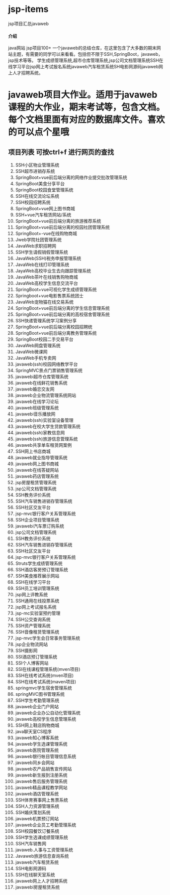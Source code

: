 # jsp-items
jsp项目汇总javaweb
#### 介绍
java网站 jsp项目100+ 一个javaweb的总结仓库，在这里包含了大多数的期末网站主题，有需要的同学可以来看看。包括但不限于SSH,SpringBoot，javaweb，jsp技术等等。
学生成绩管理系统,超市仓库管理系统,jsp公司文档管理系统SSH在线学习平台jsp网上考试报名系统javaweb汽车租赁系统SH电影网源码javaweb网上人才招聘系统。


# javaweb项目大作业。适用于javaweb课程的大作业，期末考试等，包含文档。每个文档里面有对应的数据库文件。喜欢的可以点个星哦

## 项目列表 可按ctrl+f 进行网页的查找


1. SSH小区物业管理系统
1. SSH超市进销存系统
1. SpringBoot+vue前后端分离的网络作业提交批改管理系统
1. SpringBoot美食分享平台
1. SpringBoot校园食堂管理系统
1. SSH在线交流论坛系统
1. SSH校园招聘系统
1. SpringBoot+vue网上图书商城
1. SSH+vue汽车租赁网站/系统
1. SpringBoot+vue前后端分离的旅游推荐系统
1. SpringBoot+vue前后端分离的校园社团管理系统
1. SpringBoot+-vue在线购物商城
1. Jweb学院社团管理系统
1. JavaWeb求职招聘网
1. SSH学生请假销假管理系统
1. JavaWeb(SSH)税务申报管理系统
1. JavaWeb在线打印管理系统
1. JayaWeb高校毕业生去向跟踪管理系统
1. JavaWeb茶叶在线销售购物商城
1. JavaWeb高校学生信息交流平台
1. SpringBoot+vue可视化学生成绩管理系统
1. Springboot+vue电影售票系统团士
1. JavaWeb宠物猫在线交易系统
1. SpringBoot+vue前后端分离的学生信息管理系统
1. SpringBoot+vue前后端分离的高校宿舍管理系统
1. SSH快递管理系统学习案例分享
1. SpringBoot+vue前后端分离校园招聘统
1. SpringBoot+vue前后端分离教务管理系统
1. SpringBoot校园二手交易平台
1. JavaWeb网盘管理系统
1. JavaWeb微课网
1. JavaWeb手机专卖网
1. javaweb(ssh)校园网络教学平台
1. SpringMVC景点门票销售管理系统
1. javawebi超市仓库管理系统
1. javaweb在线鲜花销售系统
1. javaweb婚恋交友网
1. javaweb企业物流管理系统网站
1. javaweb在线学习论坛
1. javaweb班级管理系统
1. javawebi音乐播放网
1. javaweb(ssh)实验室设备管理
1. javaweb在校大学生贷款管理系统
1. javaweb(ssh)家教信息网
1. javaweb(ssh)旅游信息管理系统
1. javaweb共享单车租赁网案例
1. SSH网上书店商城
1. javaweb就业指导管理系统
1. javaweb网上图书商城
1. javaweb在线答疑网站
1. javaweb药店管理系统
1. jsp房屋租赁管理系统
1. jsp公司文档管理系统
1. SSH教务评价系统
1. SSH汽车销售进销存管理系统
1. SSH社区交友平台
1. jsp-mvc银行客户关系管理系统
1. SSH企业项目管理系统
1. javawebi汽车票订购系统
1. jsp公司文档管理系统
1. SSH教务评价系统
1. SSH汽车销售进销存管理系统
1. SSH社区交友平台
1. jsp-mvc银行客户关系管理系统
1. Struts学生成绩管理系统
1. SSH酒店客房预订管理系统
1. SSH美食推荐展示网站
1. SSH在线学习平台
1. SSH员工培训管理系统
1. jsp网上评教系统
1. SSH通用在线投票系统
1. jsp网上考试报名系统
1. jsp-mc实验室预约管理
1. SSH公交查询系统
1. SSH资产管理系统
1. SSH音像租赁管理系统
1. jsp-mvc学生会日常事务管理系统
1. jsp企业物流网站
1. SSH摄影网
1. SSI酒店预订管理系统
1. SSI个人博客网站
1. SSI在线课程管理系统(mven项目)
1. SSH在线考试系统(mven项目)
1. SSH在线考试系统(maven项目)
1. springmvc学生宿舍管理系统
1. springMVC图书管理系统
1. SSH学生考勤管理系统
1. javaweb企业门户网站
1. javaweb企业办公自动化管理系统
1. javaweb高校学生信息管理系统
1. SSH网上鞋店购物商城
1. java聊天室CS程序
1. javaweb知心博客系统
1. javaweb学生选课管理系统
1. javaweb医院管理系统
1. javaweb银行帐目管理信息系统
1. javaweb同乡会网站
1. javaweb农产品销售宣传网站
1. javaweb新生报到注册系统
1. javaweb售后服务管理系统
1. javaweb精品课程教学网站
1. javaweb酒店管理系统
1. SSH体育赛事网上售票系统
1. SSH人力资源管理系统
1. SSH婚庆策划系统
1. javaweb机票预订网站
1. javaweb企业员工考勤管理系统
1. SSH校园餐饮订餐系统
1. SSH学生选课成绩管理系统
1. SSH汽车销售网
1. javaweb.人事与工资管理系统
1. Javaweb旅游信息查询系统
1. javaweb汽车租赁系统
1. SSH电影网源码
1. SSH在线聊天室系统
1. javaweb网上人才招聘系统
1. javawebl房屋租赁系统


